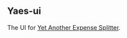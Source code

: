 Yaes-ui
-------

The UI for [Yet Another Expense Splitter][1].


[1]: https://github.com/gauravagarwalr/Yet-Another-Expense-Splitter

